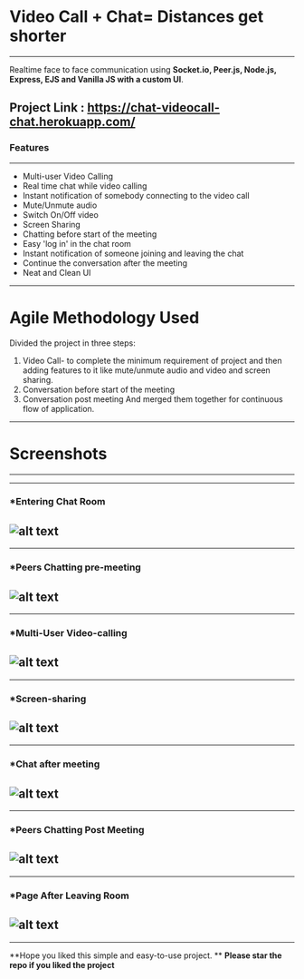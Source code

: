 # Video Call + Chat= Distances get shorter
---
Realtime face to face communication using **Socket.io, Peer.js, Node.js, Express, EJS and Vanilla JS with a custom UI**. 

**Project Link** : https://chat-videocall-chat.herokuapp.com/
---
### Features
---
* Multi-user Video Calling
* Real time chat while video calling
* Instant notification of somebody connecting to the video call 
* Mute/Unmute audio
* Switch On/Off video
* Screen Sharing
* Chatting before start of the meeting
* Easy 'log in' in the chat room 
* Instant notification of someone joining and leaving the chat
* Continue the conversation after the meeting
* Neat and Clean UI
---
# Agile Methodology Used

Divided the project in three steps:
1. Video Call- to complete the minimum requirement of project and then adding features to it like mute/unmute audio and video and screen sharing.
2. Conversation before start of the meeting 
3. Conversation post meeting
And merged them together for continuous flow of application.

---
# Screenshots
---
---
### *Entering Chat Room
![alt text](https://github.com/krish-1806/Video-Call-Final/blob/main/Screenshots/chat-before-meeting.png)
---
---
### *Peers Chatting pre-meeting
![alt text](https://github.com/krish-1806/Video-Call-Final/blob/main/Screenshots/peers-chatting-pre-meeting.png)
---
---
### *Multi-User Video-calling
![alt text](https://github.com/krish-1806/Video-Call-Final/blob/main/Screenshots/video-calling.png)
---
---
### *Screen-sharing
![alt text](https://github.com/krish-1806/Video-Call-Final/blob/main/Screenshots/screen-sharing.png)
---
---
### *Chat after meeting
![alt text](https://github.com/krish-1806/Video-Call-Final/blob/main/Screenshots/chat-after-meeting.png)
---
---
### *Peers Chatting Post Meeting
![alt text](https://github.com/krish-1806/Video-Call-Final/blob/main/Screenshots/peers-chatting-post-meeting.png)
---
---
### *Page After Leaving Room 
![alt text](https://github.com/krish-1806/Video-Call-Final/blob/main/Screenshots/last-page.png)
---
---
**Hope you liked this simple and easy-to-use project. **
**Please star the repo if you liked the project**



